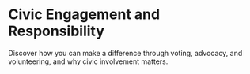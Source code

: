 # Civic Engagement and Responsibility

Discover how you can make a difference through voting, advocacy, and volunteering, and why civic involvement matters.